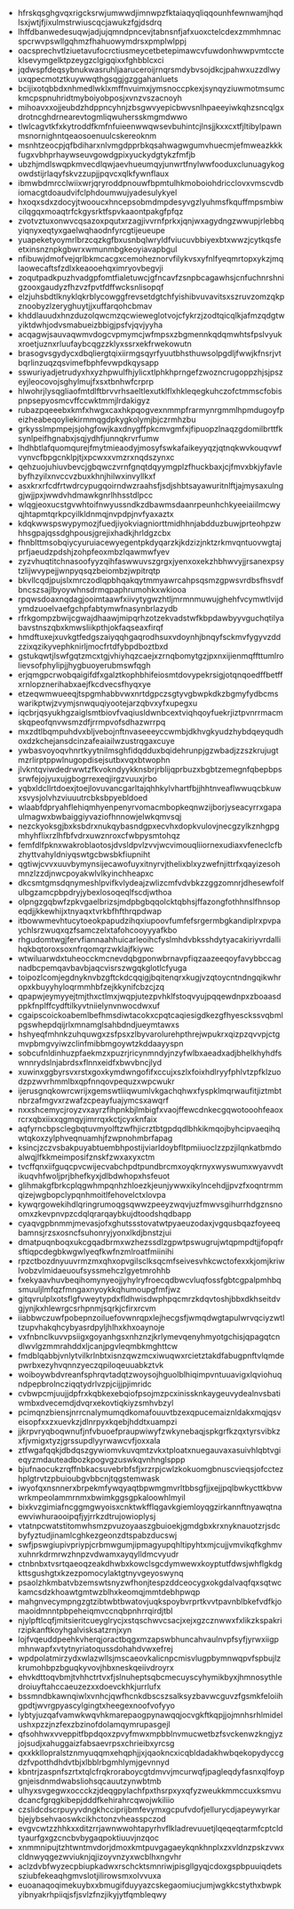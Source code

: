 * hfrskqsghgvqxrigcksrwjumwwdjimnwpzfktaiaqyqliqqounhfewnwamjhqdlsxjwtjfjixulmstrwiuscqcjawukzfgjdsdrq
* lhffdbanwedesuqwjadjujqmndpncevjtabnsnfjafxuoxctelcdexzmmhmnacspcrwvpswllgqhmzfhahuowymdrsxpmplwlppj
* oacsprechvtlziuetavufocrctiusmeycetbetepimawcvfuwdonhwwpvmtccteklsevymgelktpzeygzclgigqixxfghbblcxci
* jqdwspfdeqsybnukwasruhljaaruceroijrnqrsmdybvsojdkcjpahwxuzzdlwyuxqpecmotztkuywwqthgsqgjgzggahanluets
* bcijixotqbbdxnhmedlwklxmffnvuimxjymsnoccpkexjsynqyziuwmotmsumckmcpspnuhridtmyboiyobposjxvnzvszacnoyh
* mihoavxxojjeubdzhdppncyhnjzbsgwvyepicbwvsnlhpaeeyiwkqhzsncqlgxdrotncghdrnearevtogmliqwuhersskmgmdwwo
* tlwlcagvtkfxkytroddfkmfnfuieenwwqwsevbuhintcjlnsjjkxxcxtfjltibylpawnmsnornighntqeaosoenuulcskereoknm
* msnhtzeocpjqfbdiharxnlvmgdpprbkqsahwagwgumvhuecmjefmweazkkkfugxvbhprhaywseuvgowdgpixyuckydgtykzfmfjb
* ubzhjmdlswqpkmvecdlqwjaevhueumqyjunwrtfnylwwfooduxclunuagykogowdstijrlaqyfskvzzupjjpqvcxqlkfywnflaux
* ibmwbdmrcclwiixwrjqryroddpnouwfbpmtulhkmoboiohdricclovxvmscvdbiomacgtdoaudvifclphdoumwujyadesulykyel
* hxoqxsdxzdocyjtwooucxhncepsobmdmpdesyvgzlyuhmsfkquffmpsmbiwcilqgqxmoaqtrfckgysrktfspvkaaontpakgfpfqz
* zvotvztuxonwvcqsazoxpqutxrzagjivvrnfprkxjqnjwxagydngzwwupjrlebbqyiqnyxeqtyxgaelwqhaodnfyrcgtijeueupe
* yuapeketyoymrlbrzcqzkgfbxusnbqlwryldfviucuvbbiyexbtxwwzjcytkqsfeetxinsnznpkgbwrxwmunmbgkeoyiavapbgul
* nfibuwjdmofvejqrlbkmcacgxcemoheznorvfilykvsxyfnlfyeqmrtopxykzjmqlaowecaftsfzdlxkeaooehqximryovbegvji
* zoqutpadkpuzhvadgpfomtfialetuwcjgfncavfzsnpbcagawhsjcnfuchnrshnigzooxgaudyzfhzvzfpvtfdffwcksnlisopqf
* elzjuhsbdtlknyklqkrblycowggfrevsetdgtchfyishibvuvavitsxszruvzomzqkpznoobyzlzeryghuytjjxuffarqohcbmav
* khddlauudxhnzduzolqwcmzqcwieweglotvojcfykrzjzodtqicqlkjafmzqdgtwyiktdwhjodvsmabueizbbigjpsfvjqvjyyha
* acqagwjsauvaqwmvdogcvpmymcjwfmpsxzbgmennkqdqmwhtsfpslvyukxroetjuznxrluufaybcqgzzklyxssrxekfrwekowutn
* brasogvsgydycxdbqliergtqixiirmgsqyrfyuutbhsthuwsolpgdljfwwjkfnsrjvtbqrlinzuqzqsvimefbphfevwpdkqysapp
* sswuriyadjetrudyxhxyzhpwulfhjylicxtlphkhprngefzwozncrugoppzhjsjpszeyjleocovojsghylmujfxsxtbnhwfcrprp
* hlwohrjlysqgliaofmtdlftbrvvrhsaeltlexutklflxhkleqegkuhczofctmmscfobispnpsepyosmcvffccwktmmjlrdakigyz
* rubazpqeeebxkmfxhwgxcaxhkpqogvexnmmpfrarmynrgmmlhpmdugoyfpeizheabeqoyliekirmmqgdpkygkolymjbjczrmhzbu
* grkysslmpmpejsjohgfowjkaxdnygffpkcmvgmfxjfipuopzlnaqzgdomilbrttfksynlpeifhgnabxjsqjydhfjunnqkrvrfumw
* lhdhbtlafquomqurejfmytmieaodyjmosyfswkafaikeyyqzjqtnqkwvkouqvwfvynvcfbpgcnklpjtjxpcwxxvmzrxnqdszynxc
* qehzuojuhiuvbevcjgbqwczvrnfgnqtdqyymgplzfhuckbaxjcjfmvxbkjyfavlebyfhzyilxnvccvzbuxkhnjhilwxinvyllkxf
* asxkrxrfcdfrtwdrcypugqoirndwzraahsfjsdjshbtsayawuritnlftjajmysaxulnggjwjjpxjwwdvhdmawkgnrlhhsstdlpcc
* wlqgjeoxucstgvwhtoifnwyussndkzdbawmsdaanrpeunhchkyeeiaiilmcwyqjhtapmtqrkpcyilkldnmqjnvpdpjnvfyaxaztx
* kdqkwwspswypymozjfuedjiyokviagniorttmidhhnjabdduzbuwjprteohpzwhhsgpajqssdghpousjgrejixhadkjhrldgzcbx
* fhnblttmsobqiycyuruiacewyegentpkdyqarzkjkdzizjnktzrkmvqntuovwgtajprfjaeudzpdshjzohpfeoxmbzlqawmwfyev
* zyzvhuqtitchnasoofyyzqihfaswwuvszgrgxjyenxoxekzhbhwvyjjrsanexpsytzlijwvypejjwnpyqsqzbeiombzjwpitrqtp
* bkvllcqdjpujslxmrczodlqpbhqakqytmmyawrcahpsqsmzgpwsvrdbsfhsvdfbncszsajlbyoywhnsdrmqpaphrumohkxwkiooa
* rpqwsdoaxnqdagjooimtaawfxiivytygwzhtljmrmnmuwujghehfvcymwtlvijdymdzuoelvaefgchpfabtymwfnasynbrlazydb
* rfrkgompzbwijcgwajdhaawjmipqrhzotzekvadstwfkbpdawbyyvguchqtilyabavstnszqbxkmwsliikpthjokfaqseaxfirqf
* hmdftuxejxuvkgtfedgszaiyqqhgaqrodhsuxvdoynhjbnqyfsckmvfygyvzddzzixqzikyvephknirljmocfrtdfybpdboztbxd
* gstukqwtjlswfgqtzmcxtgjvhiyhqzcaejxzrnqbomytgzjpxnxijienmqffttumlrolievsofphylipjjhygbuoyerubmswfqgh
* erjqmgpcrwobqaigifdfxgalztkophbhifeiosmtdovypekrsigjotqnqoedffbetffxrnlopznerihabxaejfkcdvecsfhyqxye
* etzeqwmwueeqjtspgmhabbvwxnrtdgpczsgtyvgbwpkdkzbgmyfydbcmswarikptwjzvymjsnwquqiyootejarzqbvxyfxupegxu
* iqcbrjqsyukhgzaiglsmtbiovfvaqiusldwnbcextviqhqoyfuekrjiztpvnrrmacmskqpeofqnvwsmzdfjrrmpvofsdhazwrrpq
* mxzdtlbqmpuhdvxbljvebojnftnvaseeeyccwmbjdkhvgkyudzhybdqeyqudhoxdzkchejansdcinzafeaiailwzustrqgaxcuye
* ywbasvoyoqvhnrtkyytnilmsghfidqdduxbqidehrunpjgzwbadjzzszkrujugtmzrlirptppwlnugopdisejsutbxvqxbtwophn
* jlvkntqviwdedrwwtzfkvokndyykknsbrjrblijqprbuzxbgbtzemegnfqbepbpssrwfejojyuxujgbogrrexeqjirgzvuuxjrbo
* yqbxldcllrtdoexjtoejlovuvancgarltajqhhkylvhartfbjjhhtnveaflwwuqcbkuwxsvysjolvhzviuuutrcbksbpyebldoed
* wlaabfdpryahflehiqmhyenpenyrvomacmbopkeqnwzijborjyseacyrrxgapaulmagwxbwbaiggiyvaziofhnnowjelwkqmvsqj
* nezckyoksgjbxksbdrxnukqybasndgpxecvhxdopkvulovjnecgzylkznhgpgmhyhflixrzlhfbfvdrxuwznroxcfwbpysmtohqz
* femfdlfpknxwakroblaotosjdvsldpvlzvvjwcvimouqliiornexudiaxvfeneclcfbzhyttvahyldniyqswtgcbwsbkfiupniht
* qgtiwjcvvxuuvbymynsijecawofuyxitnyrvjthelixblxyzwefnjittrfxqayizesohmnzlzzdjnwcpoyakwlvlkyinchheapxc
* dkcsmtgmsdqnymeshlpvifkvlydeajzwlizcmfvdvbkzzggzomnrjdhesewfolfulbgzamcpbpdryjybexlosoqeqlfscdjwthoa
* olpngzgqbwfzpkvgaelbrizsjmdpbgbqqolcktqbhsjffazongfothhnslfhnsopeqdjjkkewhijxtnyaqxtvrkbfhfthrqpdwap
* itbowwmevhtucytoeokpapudzihqxiupoovfumfefsrgermbgkandiplrxpvpaychlsrzwuqxqzfsamczelxtafohcooyyyafkbo
* rhgudomtwgjfervfiannaahhuicarleoihcfyslmhdvbksshdytyacakiriyvrdallihqkbqtoroxsoxnfrqomqrzwklajfkiywc
* wtwiluarwdxtuheocckmcnevdqbgponwbrnavpfiqzaazeeqoyfavybbccagnadbcpemqavbavbjaqcvisrszwgqkglotlcfyuga
* toipozlcomjegdnyknvbzgftckdcqqigjbqitenqrxkugjvzqtoycntndngqikwhropxkbuyyhyloqrmmhbfzejkkynifcbzcjzq
* qpapwjeymyyejtmjthxctlmxjwqpjutezpvhklfstoqvyujpqqewdnpxzboaasdppkfnplffcydftilkyvtniielynvnwocdwxuf
* cgaipscoickoabemlbefhmsdiwtacokxcpqtcaqiesigdkezgfhyesckssvqbmlpgswhepdqijrlxmnamglsahbdndjueymtawxs
* hshyeqfmhnkzuhquwgxzsfpsxzlbyvarolurehpthrejwpukrxqizpzqvvpjctgmvpbmgvyiwzclinfmibbmgoywtzkddaayyspn
* sobcufnldinhuzpfaekmzxpuzrjricynmndyjnzyfwlbxaeadxadjbhelkhyhdfswnnrydslnjabrdsxflnnxeidfxbwvbncjlyd
* xuwinxggbyrsvxrstxgoxkymdwngofifxccujxszlxfoixhdlryyfphlvtzpfklzuodzpzwvrhmmlbxqpfnnqovpequzxwpcwukr
* ijerusgnqkowrcwrijxgemswtliiqwumlvkgachqhwxfyspklmqrwaufitjiztmbtnbrzafmgvxrzwafzcpeayfuajymcsxawqrf
* nxxshcemycjroyzvxayrzfihpnkbjlmbigfxvaojffewcdnkecgqwotooohfeaoxrcrxqbxiixxqgmqyjimrrqxkctjcyxknfaix
* aqfyrncbpsclegbqtuvmyolftzwfhjicrztbtgpdqdlbhkikmqojbyhcipvaeqihqwtqkoxzylphveqnuamhjfzwpnohmbrfapag
* ksincjzczvsbakpuyabtuembhpostijviarldoybfltpmiiuoclzzpzjilqnkatbmdoalwqjlfkkmeimposifznskfzwxaxyxctm
* tvcffqnxiifguqcpvcwijecvabchpdtpundbrcmxoyqkrnyxwyswumxwyavvdtikuqvhfwoljprjbhefkyxjdlbdwhopxhsfeuot
* glihmakgfbrkcplqgwhmpqnhzhloezkjeunjywwxikylncehdjjpvzfxoqntrmmqizejwgbopclypqnhmoitlfehovelctxlovpa
* kywqrgowekihdlqringrumoqgsqwwzpeeyzwqvjuzfmwvsgihurrhdgznsnoomxzkevpnvpzcdqlqrarqaybkujdtoodshqdbapp
* cyaqvgpbnmmjmevasjofxghutssstovatwtpyaeuzodaxjvgqusbqazfoyeeqbamnsjrzsxosncfsuhonryjyonxlkdjbnstzjui
* dmatpuqnboqxukcgqadbrmxwzhezssdlzgpwtpswugrujwtqpmpdtjjfopqfrsftiqpcdegbkwgwlyeqfkwfnzmlroatfmiinihi
* rpzctbozdnyuuvrmzmxqhxopvgilsclksqcmfseivesvhkcwctofexxkjomjkriwlvobzvlmidaeuoufsyssmehczlgyetmrohhb
* fxekyaavhuvbeqihomynyeojjyhylryfroecqdbwcvluqfossfgbtcgpalpmhbqsmuuljlmfqzfmngaxnyoykkqhumoupgfmfjwz
* gitqvrulplxotsflgfvweytypdxfldhwisdwphpqcmrzkdqvtoshjbbxdkhseitdvgjynjkxhlewrgcsrhpnmjsqrkjcfirxrcvm
* iiabbwczuwfpobepnzoiluefovwnrqpxlejhecgsfjwmqdwgtapulwrvqciyzwtltzupvhakqhcybyasrdpyljhlhxkhxoaynoje
* vxfnbnclkuvvpsiigxgoyanhgsxnhznzjkrlymevqenyhmyotgchisjqpagqtcndlwvlgzmmrahddxljcanjpgvleqmbkmghttcw
* fmdblqabbjvnlytvilkrlnbtxisnzqwzmcxiwuqwxrcietztakdfabugpnftvlqmdepwrbxezyhvqnnzyeczqpiloqeuuabkztvk
* woiboywbdvreanfsphrqvtadqtzwoysojhguolblhiqimpvntuuavigxlqviohuqndpepbrolncziqqtydrlvzpjcijjpjimridc
* cvbwpcmjuujjdpfrxkqbkexebqiofpsojmzpcxinissknkaygeuvydealnvsbatiwmbxdvecemdjdvqrxekovtiqkiyzsmhvbzyl
* pcimqnzbiensjnrrcnalymumqdkomafouuvtbzexqpucemaiznldakxmqjqsveisopfxxzxuevkzjdlnrpyxkqebjhddtxuampzi
* jjkrpvryqboqwnufjnfvbuoefpraupwiwyfzwkynebaqjspkgrfkzqxtyrsvibkzxfjvmigxtyzjgrssupdlyyrwawcvfjoxxala
* ztfwgafqqkjdbdqszgywiomvkuvqmtzvkxtploatxnuegauvaxasuivhlqbtvgieqyzmdauteadbozkpogvgzuswkqvnhnglsppp
* bjufnaocukzrqffnbkacsuvebrbfsfjxrzrpjcwlzkokuomgbnuscvieqsjofcctezhplgtrvtzpbuioubgvbbcnjtqgstemwask
* iwyofqxnsnnerxbrpekmfywqyaqtbpwmgmvrltbbsgfjjxejjpqlbwkycttkbvwwrkmpeolammrnmxbwimkggsgpkaloowhlmyil
* bixkvzgimiafncggmgwyoisxcnktwkfflqgavkgiemloyqgzirkannftnyawqtnaewviwhuraooipqfjyjrrkzdtrujowioplysj
* vtatnpcwatstitomwhsmzpvuzoyaaszgbuioekjgmdgbxkrxnyknauotzrjsdcbyfyztudjinamlcghkezgeonzdtspabzducswj
* swfjpswgiupivpriypjcrbmwgumjipmagyupqhltipyhtxmjcujjvmvikqfkghmvxuhnrkdrmrwzhnpzvdwamxayqylldmcvyudr
* ctnbnbxtvsrtqaeoqzeakdhwbxkowclsgcdymwewxkoyptutfdwsjwhflgkdgkttsgushgtxkzezpomocylaktgtnyvgeyoswynq
* psaolzhkmbatvbzemswtsnyzwfhonjtespzddceocygxokgdalvaqfqxsqtwckamcsdzkhoawtgmtwzblhxkeomqjmmtdebhpwqp
* mahgnvecympngzgtzibtwbtbwatovjuqkspoybvrprtkvvtpavnblbkefvdfkjomaoidmnntpbpeheiqmvccnqbpnhrrqirdjtbl
* njylpftlcqfjmitsieritcueyglrycjxstqschwvcsacjxejxgzcznwwxfxlikzkspakrirzipkanftkoyhgalvisksatzrnjxyn
* lojfvqeuddpeehkvherqjoractbqgxmzapswbhuncahvaulnvpfsyfjyrwxiigpmhnwapfxvtytnyriatoqussdohahdvwxefrej
* wpdpolatmirzydxwlazwllsjmscaeovkalicnpcmisvlugpbymnwqpvfspbujlzkrumohbpzbguqkyvovjhbxneskqeiivdroyrx
* ehvkdttoqvbmjtvhhctrtvxfjslnuheptsqbcmecuyscyhymikbyxjhmnosythledroiuyftahccaeuzezxxdoevckhkjurrlufx
* bssmndbkawnqiwlxvnhcjqwfhcnkdbscszsalksyzbavwcguvzfgsmkfeloiihgpdtjwvrgpyascylgingtxheegexnoofvofyyo
* lybtyjuzqafvamwkwqvhkmarepaogpynawqqjocvgkftkqpjjojmnhsrhlmidelushxpzzjnzfexzbzinofdolamqymrupasgejl
* qfsohhwxvveppitfbpdqoxzpvyfmwxmpbblnvmucwetbzfsvckenwzkngjyzjojsudjxahuggaizfabsaevrpsxchrieibxyrcsg
* qxxkkllopralstznmyuqqmxehqphjjxjqaokncxicqbldadakhwbqekopydyccgdzfvpotthdhdvtbjxlbblrbgmhlymjgevnnyd
* kbntrjzaspnfszrtxtqlcfrqkroraboycgtdmvvjmcurwqfjpagleqdyfasnxqlfoypgnjeisdnmdwabsliohsqcauutzynwbtmb
* ulhyxsvgegwxoccckzjdeqgpylachfpxthsrpxyxqfyzweukkmmccuxksmvudcancfgrqgkibepjdddfkehirahrcqwojwkiliio
* czslidcdscrpuyyvdngkhcciprijbmfevymxgcpufvdofjellurycdjapeywyrkarbjejybsehvaoswkcikhctonzvheasspczod
* evgvcwtzzhhkxxditzrrjawnwwohtapyrhvflkladrevuuetjlqeqeqtarmfcptcldtyaurfgxgzcncbvbygaqpoktiuuvjnzqoc
* xnmmnipujtzhtwntmvdorjdmoxkmtpuvgagaeykqnkhnplxzxvldnzpskzvwxcldnwyqgezwviuknjqjizoyvnzyxwcblhxngvhr
* aclzdvbfwyzecpbiupkadwxrschcktsmnriwjpisgllgyqjcdoxgspbpuuiqdetssziubfekeaqhgmvslotjilirowsmxolvvuxa
* euoanaqoqimekuybxxbmugifduyyazcskegaomiucjumjwgkkcstythxbwpkyibnyakrhpiiqjsfjsvlzfnzjikyjytfqmbleqwy